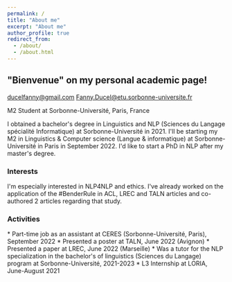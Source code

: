 ```yaml
---
permalink: /
title: "About me"
excerpt: "About me"
author_profile: true
redirect_from: 
  - /about/
  - /about.html
---
```


<h2>"Bienvenue" on my personal academic page!</h2>


ducelfanny@gmail.com
Fanny.Ducel@etu.sorbonne-universite.fr

M2 Student at Sorbonne-Université, Paris, France

I obtained a bachelor's degree in Linguistics and NLP (Sciences du Langage spécialité Informatique) at Sorbonne-Université in 2021. I'll be starting my M2 in Linguistics & Computer science (Langue & informatique) at Sorbonne-Université in Paris in September 2022. I'd like to start a PhD in NLP after my master's degree.

<h3>Interests</h3>

I'm especially interested in NLP4NLP and ethics. I've already worked on the application of the #BenderRule in ACL, LREC and TALN articles and co-authored 2 articles regarding that study.


<h3>Activities</h3>
* Part-time job as an assistant at CERES (Sorbonne-Université, Paris), September 2022
* Presented a poster at TALN, June 2022 (Avignon)
* Presented a paper at LREC, June 2022 (Marseille)
* Was a tutor for the NLP specialization in the bachelor's of linguistics (Sciences du Langage) program at Sorbonne-Université, 2021-2023
* L3 Internship at LORIA, June-August 2021
